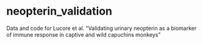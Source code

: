# neopterin_validation
Data and code for Lucore et al. "Validating urinary neopterin as a biomarker of immune response in captive and wild capuchins monkeys"
